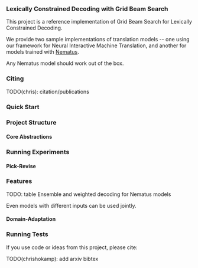 ### Lexically Constrained Decoding with Grid Beam Search

This project is a reference implementation of Grid Beam Search for Lexically Constrained Decoding.

We provide two sample implementations of translation models -- one using our framework for
Neural Interactive Machine Translation, 
and another for models trained with [Nematus](https://github.com/rsennrich/nematus).

Any Nematus model should work out of the box. 

### Citing
TODO(chris): citation/publications 


### Quick Start


### Project Structure


#### Core Abstractions


### Running Experiments

#### Pick-Revise 


### Features

TODO: table
Ensemble and weighted decoding for Nematus models

Even models with different inputs can be used jointly.


#### Domain-Adaptation 


### Running Tests


If you use code or ideas from this project, please cite:

TODO(chrishokamp): add arxiv bibtex 